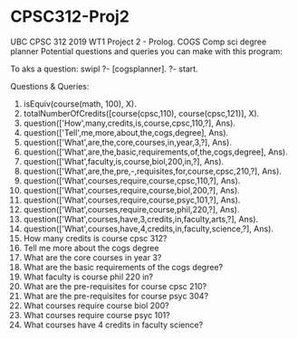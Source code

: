 # CPSC312-Proj2
UBC CPSC 312 2019 WT1 Project 2 - Prolog. COGS Comp sci degree planner 
Potential questions and queries you can make with this program:

To aks a question: swipl
	  ?- [cogsplanner].
	  ?- start. 
	  
Questions & Queries: 

1. isEquiv(course(math, 100), X).
2. totalNumberOfCredits([course(cpsc,110), course(cpsc,121)], X).
3. question(['How',many,credits,is,course,cpsc,110,?], Ans).
4. question(['Tell',me,more,about,the,cogs,degree], Ans).
5. question(['What',are,the,core,courses,in,year,3,?], Ans).
6. question(['What',are,the,basic,requirements,of,the,cogs,degree], Ans). 
7. question(['What',faculty,is,course,biol,200,in,?], Ans).
8. question(['What',are,the,pre,-,requisites,for,course,cpsc,210,?], Ans).
9. question(['What',courses,require,course,cpsc,110,?], Ans).
10. question(['What',courses,require,course,biol,200,?], Ans).
11. question(['What',courses,require,course,psyc,101,?], Ans).
12. question(['What',courses,require,course,phil,220,?], Ans).
13. question(['What',courses,have,3,credits,in,faculty,arts,?], Ans). 
14. question(['What',courses,have,4,credits,in,faculty,science,?], Ans).
15. How many credits is course cpsc 312?
16. Tell me more about the cogs degree
17. What are the core courses in year 3? 
18. What are the basic requirements of the cogs degree?
19. What faculty is course phil 220 in?
20. What are the pre-requisites for course cpsc 210?
21. What are the pre-requisites for course psyc 304? 
22. What courses require course biol 200?
23. What courses require course psyc 101? 
24. What courses have 4 credits in faculty science?

